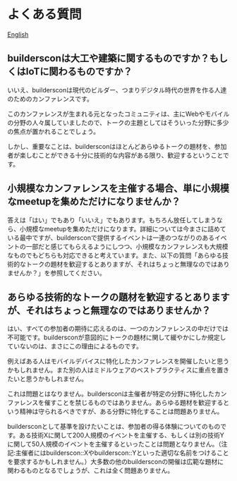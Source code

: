 # よくある質問	

[English](../../FAQ.md)


## buildersconは大工や建築に関するものですか？もしくはIoTに関わるものですか？

いいえ、buildersconは現代のビルダー、つまりデジタル時代の世界を作る人達のためのカンファレンスです。

このカンファレンスが生まれる元となったコミュニティは、主にWebやモバイルの分野の人々属していましたので、トークの主題としてはそういった分野に多少の焦点が置かれることでしょう。
			
しかし、重要なことは、buildersconはほとんどあらゆるトークの題材を、参加者が楽しむことができる十分に技術的な内容がある限り、歓迎するということです。


## 小規模なカンファレンスを主催する場合、単に小規模なmeetupを集めただけになりませんか？

答えは「はい」でもあり「いいえ」でもあります。もちろん放任してしまうなら、小規模なmeetupを集めただけになります。詳細については今まさに詰めている最中ですが、buildersconで提供するイベントは一連のつながりのあるイベントの一部だと感じてもらえるようにしつつ、小規模なカンファレンスも大規模なものでもどちらも対応できると考えています。また、以下の質問「あらゆる技術的なトークの題材を歓迎するとありますが、それはちょっと無理なのではありませんか？」を参照してください。

## あらゆる技術的なトークの題材を歓迎するとありますが、それはちょっと無理なのではありませんか？

はい、すべての参加者の期待に応えるのは、一つのカンファレンスの中だけでは不可能です。buildersconが意図的にトークの題材に関して緩やかにしか規定していないのは、まさにこの理由によるものです。

例えばある人はモバイルデバイスに特化したカンファレンスを開催したいと思うかもしれません。また別の人はミドルウェアのベストプラクティスに重点を置きたいと思うかもしれません。

これは問題とはなりません。buildersconは主催者が特定の分野に特化したカンファレンスを催すことを禁じるものではありません。あらゆる題材を歓迎するという精神は守られるべきですが、ある分野に特化することは問題ありません。

buildersconとして基準を設けたいことは、参加者の得る体験についてのものです。ある技術Xに関して200人規模のイベントを主催する、もしくは別の技術Yに関して50人規模のイベントを主催するといったことは問題となりません。（注記:主催者にはbuilderscon::Xやbuilderscon::Yといった適切な名前をつけることを要求するかもしれません。）大多数の他のbuildersconの開催は広範な題材に関わるものとなるでしょうが、これは全く問題ありません。
